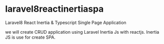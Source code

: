 # laravel8reactinertiaspa
Laravel8 React Inertia &amp; Typescript Single Page Application

we will create CRUD application using Laravel Inertia Js with reactjs. Inertia JS is use for create SPA. 
